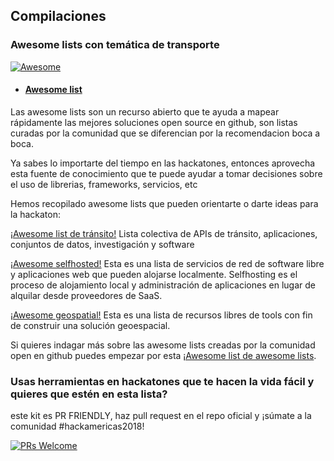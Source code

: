 ## Compilaciones 

### Awesome lists con temática de transporte

 <a href="https://awesome.re">
		<img src="https://awesome.re/badge.svg" alt="Awesome">
	</a>
 
- #### [Awesome list](https://github.com/topics/awesome-list)

Las awesome lists son un recurso abierto que te ayuda a mapear rápidamente las mejores soluciones open source en github, son listas curadas por la comunidad que se diferencian por la recomendacion boca a boca. 

Ya sabes lo importarte del tiempo en las hackatones, entonces aprovecha esta fuente de conocimiento que te puede ayudar a tomar decisiones sobre el uso de librerias, frameworks, servicios, etc

Hemos recopilado awesome lists que pueden orientarte o darte ideas para la hackaton:

[¡Awesome list de tránsito!](https://github.com/CUTR-at-USF/awesome-transit)
Lista colectiva de APIs de tránsito, aplicaciones, conjuntos de datos, investigación y software

[¡Awesome selfhosted!](https://github.com/Kickball/awesome-selfhosted) 
Esta es una lista de servicios de red de software libre y aplicaciones web que pueden alojarse localmente. Selfhosting es el proceso de alojamiento local y administración de aplicaciones en lugar de alquilar desde proveedores de SaaS.

[¡Awesome geospatial!](https://github.com/sacridini/Awesome-Geospatial) 
Esta es una lista de recursos libres de tools con fin de construir una solución geoespacial.

Si quieres indagar más sobre las awesome lists creadas por la comunidad open en github puedes empezar por esta [¡Awesome list de awesome lists](https://github.com/sindresorhus/awesome#readme).  
 
### Usas herramientas en hackatones que te hacen la vida fácil y quieres que estén en esta lista?
este kit es PR FRIENDLY, haz pull request en el repo oficial y ¡súmate a la comunidad #hackamericas2018!

 [![PRs Welcome](https://img.shields.io/badge/PRs-welcome-brightgreen.svg?style=flat-square)](https://github.com/EL-BID/kit-HackAmericas/blob/gh-pages/_posts/2000-01-05-recursos.md)
